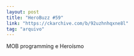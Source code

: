 ```yaml
---
layout: post
title: "HeroBuzz #59"
link: "https://ckarchive.com/b/92uzhnhqxne8l"
tag: "arquivo"
---
```

MOB programming e Heroísmo